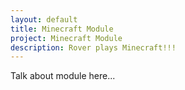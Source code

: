 ```yaml
---
layout: default
title: Minecraft Module
project: Minecraft Module
description: Rover plays Minecraft!!!
---
```


Talk about module here...
